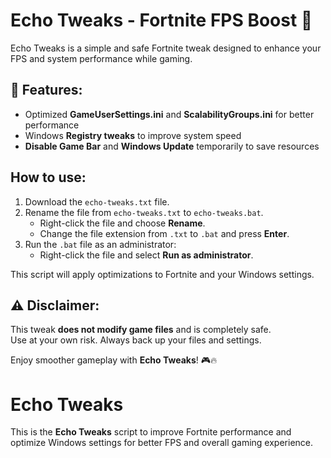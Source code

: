 # Echo Tweaks - Fortnite FPS Boost 🚀

Echo Tweaks is a simple and safe Fortnite tweak designed to enhance your FPS and system performance while gaming.

## 📌 Features:
- Optimized **GameUserSettings.ini** and **ScalabilityGroups.ini** for better performance
- Windows **Registry tweaks** to improve system speed
- **Disable Game Bar** and **Windows Update** temporarily to save resources

## How to use:
1. Download the `echo-tweaks.txt` file.
2. Rename the file from `echo-tweaks.txt` to `echo-tweaks.bat`.
   - Right-click the file and choose **Rename**.
   - Change the file extension from `.txt` to `.bat` and press **Enter**.
3. Run the `.bat` file as an administrator:
   - Right-click the file and select **Run as administrator**.

This script will apply optimizations to Fortnite and your Windows settings.

## ⚠️ Disclaimer:
This tweak **does not modify game files** and is completely safe.  
Use at your own risk. Always back up your files and settings.

Enjoy smoother gameplay with **Echo Tweaks**! 🎮🔥
# Echo Tweaks

This is the **Echo Tweaks** script to improve Fortnite performance and optimize Windows settings for better FPS and overall gaming experience.
